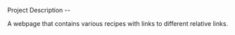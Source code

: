 Project Description --

A webpage that contains various recipes with links to different relative links.
